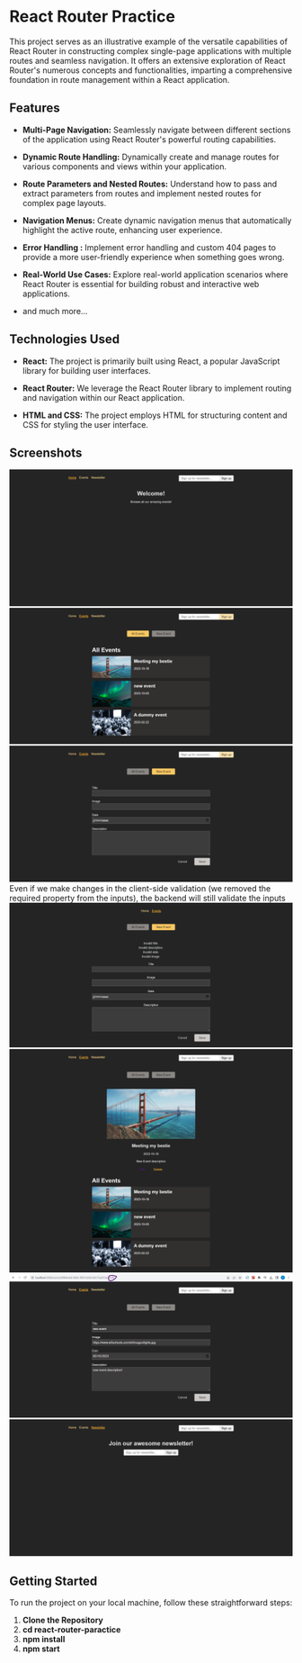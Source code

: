 # React Router Practice

This project serves as an illustrative example of the versatile capabilities of React Router in constructing complex single-page applications with multiple routes and seamless
navigation. It offers an extensive exploration of React Router's numerous concepts and functionalities, imparting a comprehensive foundation in route management within a React 
application.

## Features

- **Multi-Page Navigation:** Seamlessly navigate between different sections of the application using React Router's powerful routing capabilities.

- **Dynamic Route Handling:** Dynamically create and manage routes for various components and views within your application.

- **Route Parameters and Nested Routes:** Understand how to pass and extract parameters from routes and implement nested routes for complex page layouts.

- **Navigation Menus:** Create dynamic navigation menus that automatically highlight the active route, enhancing user experience.

- **Error Handling :** Implement error handling and custom 404 pages to provide a more user-friendly experience when something goes wrong.

- **Real-World Use Cases:** Explore real-world application scenarios where React Router is essential for building robust and interactive web applications.

- and much more...

## Technologies Used

- **React:** The project is primarily built using React, a popular JavaScript library for building user interfaces.

- **React Router:** We leverage the React Router library to implement routing and navigation within our React application.

- **HTML and CSS:** The project employs HTML for structuring content and CSS for styling the user interface.


## Screenshots

![Description of the screenshot](./img/onex.png)
![Description of the screenshot](./img/seven.png)
![Description of the screenshot](./img/eight.png)
Even if we make changes in the client-side validation (we removed the required property from the inputs), the backend will still validate the inputs
![Description of the screenshot](./img/two.png)
![Description of the screenshot](./img/three.png)
![Description of the screenshot](./img/four.png)
![Description of the screenshot](./img/five.png)



## Getting Started

To run the project on your local machine, follow these straightforward steps:

1. **Clone the Repository**
1. **cd react-router-paractice**
1. **npm install**
1. **npm start**


